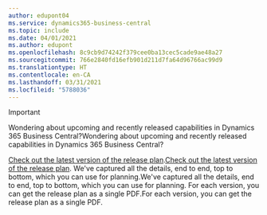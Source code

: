```yaml
---
author: edupont04
ms.service: dynamics365-business-central
ms.topic: include
ms.date: 04/01/2021
ms.author: edupont
ms.openlocfilehash: 8c9cb9d74242f379cee0ba13cec5cade9ae48a27
ms.sourcegitcommit: 766e2840fd16efb901d211d7fa64d96766ac99d9
ms.translationtype: HT
ms.contentlocale: en-CA
ms.lasthandoff: 03/31/2021
ms.locfileid: "5788036"
---
```

> [!IMPORTANT]
>
> <span data-ttu-id="6d28b-101">Wondering about upcoming and recently released capabilities in Dynamics 365 Business Central?</span><span class="sxs-lookup"><span data-stu-id="6d28b-101">Wondering about upcoming and recently released capabilities in Dynamics 365 Business Central?</span></span>
>
> <span data-ttu-id="6d28b-102">[Check out the latest version of the release plan](/dynamics365/release-plans/).</span><span class="sxs-lookup"><span data-stu-id="6d28b-102">[Check out the latest version of the release plan](/dynamics365/release-plans/).</span></span> <span data-ttu-id="6d28b-103">We've captured all the details, end to end, top to bottom, which you can use for planning.</span><span class="sxs-lookup"><span data-stu-id="6d28b-103">We've captured all the details, end to end, top to bottom, which you can use for planning.</span></span> <span data-ttu-id="6d28b-104">For each version, you can get the release plan as a single PDF.</span><span class="sxs-lookup"><span data-stu-id="6d28b-104">For each version, you can get the release plan as a single PDF.</span></span>